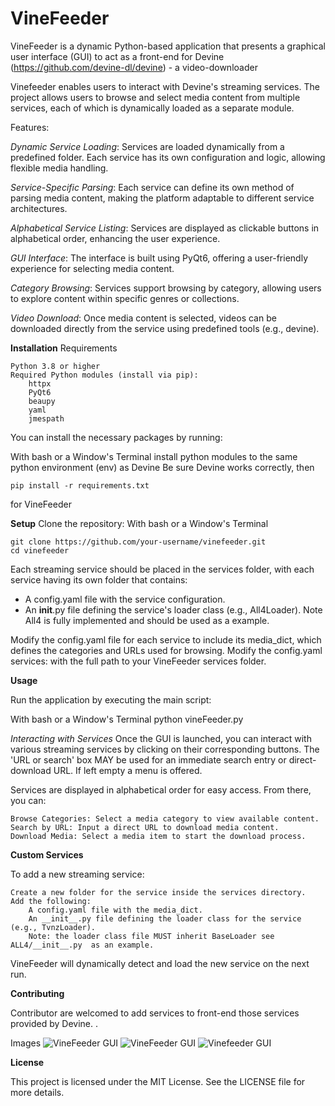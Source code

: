 # VineFeeder

VineFeeder is a dynamic Python-based application that presents a graphical user interface (GUI) to act as a front-end for Devine (https://github.com/devine-dl/devine) - a video-downloader

Vinefeeder enables users to interact with Devine's streaming services. The project allows users to browse and select media content from multiple services, each of which is dynamically loaded as a separate module.

Features:

*Dynamic Service Loading*: Services are loaded dynamically from a predefined folder. 
    Each service has its own configuration and logic, allowing flexible media handling.
    
*Service-Specific Parsing*: Each service can define its own method of parsing media 
    content, making the platform adaptable to different service architectures.
    
*Alphabetical Service Listing*: Services are displayed as clickable buttons in 
    alphabetical order, enhancing the user experience.
    
*GUI Interface*: The interface is built using PyQt6, offering a user-friendly experience
    for selecting media content.
    
*Category Browsing*: Services support browsing by category, allowing users to explore 
    content within specific genres or collections.
    
*Video Download*: Once media content is selected, videos can be downloaded directly
    from the service using predefined tools (e.g., devine).


**Installation**
Requirements

    Python 3.8 or higher
    Required Python modules (install via pip):
        httpx
        PyQt6
        beaupy
        yaml
        jmespath

You can install the necessary packages by running:

With bash or a Window's Terminal install python modules to the same python environment (env) as Devine
Be sure Devine works correctly, then

    pip install -r requirements.txt
for VineFeeder

**Setup**
Clone the repository:
With bash or a Window's Terminal

    git clone https://github.com/your-username/vinefeeder.git
    cd vinefeeder

Each streaming service should be placed in the services folder, with each service having its own folder that contains:

+ A config.yaml file with the service configuration.
+ An __init__.py file defining the service's loader class (e.g., All4Loader).  Note All4 is fully implemented and should be used as a example.

Modify the config.yaml file for each service to include its media_dict, which defines the categories and URLs used for browsing.
Modify the config.yaml services: with the full path to your VineFeeder services folder.

**Usage**

Run the application by executing the main script:

With bash or a Window's Terminal
    python vineFeeder.py

*Interacting with Services*
Once the GUI is launched, you can interact with various streaming services by clicking on their corresponding buttons.
The 'URL or search' box MAY be used for an immediate search entry or direct-download URL. If left empty a menu is offered.

Services are displayed in alphabetical order for easy access. From there, you can:

    Browse Categories: Select a media category to view available content.
    Search by URL: Input a direct URL to download media content.
    Download Media: Select a media item to start the download process.

**Custom Services**

To add a new streaming service:

    Create a new folder for the service inside the services directory.
    Add the following:
        A config.yaml file with the media_dict.
        An __init__.py file defining the loader class for the service (e.g., TvnzLoader).
        Note: the loader class file MUST inherit BaseLoader see ALL4/__init__.py  as an example.

VineFeeder will dynamically detect and load the new service on the next run.

**Contributing**

Contributor are welcomed to add services to front-end those services provided by Devine.
.

Images
    ![VineFeeder GUI](https://github.com/vinefeeder/VineFeeder/blob/main/images/vinefeeder1.png)
    ![VineFeeder GUI](https://github.com/vinefeeder/VineFeeder/blob/main/images/vinefeeder2.png)
    ![Vinefeeder GUI](https://github.com/vinefeeder/VineFeeder/blob/main/images/vinefeeder3.png)

**License**

This project is licensed under the MIT License. See the LICENSE file for more details.
